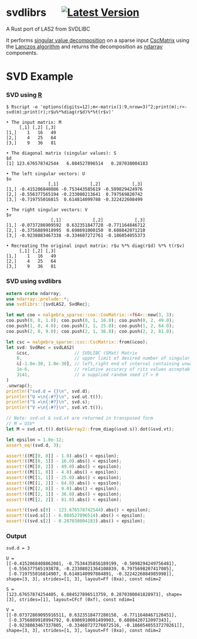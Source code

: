 # svdlibrs &emsp; [![Latest Version]][crates.io]

[Latest Version]: https://img.shields.io/badge/crates.io-v0.2.0-blue
[crates.io]: https://crates.io/crates/svdlibrs

A Rust port of LAS2 from SVDLIBC

It performs [singular value decomposition](https://en.wikipedia.org/wiki/Singular_value_decomposition) on a sparse input [CscMatrix](https://docs.rs/nalgebra-sparse/0.5.0/nalgebra_sparse/csc/struct.CscMatrix.html) using the [Lanczos algorithm](https://en.wikipedia.org/wiki/Lanczos_algorithm) and returns the decomposition as [ndarray](https://docs.rs/ndarray/0.15.3/ndarray/) components.

# SVD Example

### SVD using [R](https://www.r-project.org/)

```text
$ Rscript -e 'options(digits=12);m<-matrix(1:9,nrow=3)^2;print(m);r<-svd(m);print(r);r$u%*%diag(r$d)%*%t(r$v)'

• The input matrix: M
     [,1] [,2] [,3]
[1,]    1   16   49
[2,]    4   25   64
[3,]    9   36   81

• The diagonal matrix (singular values): S
$d
[1] 123.676578742544   6.084527896514   0.287038004183

• The left singular vectors: U
$u
                [,1]            [,2]            [,3]
[1,] -0.415206840886 -0.753443585619 -0.509829424976
[2,] -0.556377565194 -0.233080213641  0.797569820742
[3,] -0.719755016815  0.614814099788 -0.322422608499

• The right singular vectors: V
$v
                 [,1]            [,2]            [,3]
[1,] -0.0737286909592  0.632351847728 -0.771164846712
[2,] -0.3756889918995  0.698691000150  0.608842071210
[3,] -0.9238083467338 -0.334607272761 -0.186054055373

• Recreating the original input matrix: r$u %*% diag(r$d) %*% t(r$v)
     [,1] [,2] [,3]
[1,]    1   16   49
[2,]    4   25   64
[3,]    9   36   81
```

### SVD using svdlibrs

```rust
extern crate ndarray;
use ndarray::prelude::*;
use svdlibrs::{svdLAS2, SvdRec};

let mut coo = nalgebra_sparse::coo::CooMatrix::<f64>::new(3, 3);
coo.push(0, 0, 1.0); coo.push(0, 1, 16.0); coo.push(0, 2, 49.0);
coo.push(1, 0, 4.0); coo.push(1, 1, 25.0); coo.push(1, 2, 64.0);
coo.push(2, 0, 9.0); coo.push(2, 1, 36.0); coo.push(2, 2, 81.0);

let csc = nalgebra_sparse::csc::CscMatrix::from(&coo);
let svd: SvdRec = svdLAS2(
    &csc,                 // SVDLIBC (SMat) Matrix
    0,                    // upper limit of desired number of singular triplets (0 == all)
    &[-1.0e-30, 1.0e-30], // left,right end of interval containing unwanted eigenvalues
    1e-6,                 // relative accuracy of ritz values acceptable as eigenvalues
    3141,                 // a supplied random seed if > 0
)
.unwrap();
println!("svd.d = {}\n", svd.d);
println!("U =\n{:#?}\n", svd.ut.t());
println!("S =\n{:#?}\n", svd.s);
println!("V =\n{:#?}\n", svd.vt.t());

// Note: svd.ut & svd.vt are returned in transposed form
// M = USV*
let M = svd.ut.t().dot(&Array2::from_diag(&svd.s)).dot(&svd.vt);

let epsilon = 1.0e-12;
assert_eq!(svd.d, 3);

assert!((M[[0, 0]] - 1.0).abs() < epsilon);
assert!((M[[0, 1]] - 16.0).abs() < epsilon);
assert!((M[[0, 2]] - 49.0).abs() < epsilon);
assert!((M[[1, 0]] - 4.0).abs() < epsilon);
assert!((M[[1, 1]] - 25.0).abs() < epsilon);
assert!((M[[1, 2]] - 64.0).abs() < epsilon);
assert!((M[[2, 0]] - 9.0).abs() < epsilon);
assert!((M[[2, 1]] - 36.0).abs() < epsilon);
assert!((M[[2, 2]] - 81.0).abs() < epsilon);

assert!((svd.s[0] - 123.676578742544).abs() < epsilon);
assert!((svd.s[1] - 6.084527896514).abs() < epsilon);
assert!((svd.s[2] - 0.287038004183).abs() < epsilon);
```

### Output

```text
svd.d = 3

U =
[[-0.4152068408862081, -0.7534435856189199, -0.5098294249756481],
 [-0.556377565193878, -0.23308021364108839, 0.7975698207417085],
 [-0.719755016814907, 0.6148140997884891, -0.3224226084985998]], shape=[3, 3], strides=[1, 3], layout=Ff (0xa), const ndim=2

S =
[123.67657874254405, 6.084527896513759, 0.2870380041828973], shape=[3], strides=[1], layout=CFcf (0xf), const ndim=1

V =
[[-0.07372869095916511, 0.6323518477280158, -0.7711648467120451],
 [-0.3756889918994792, 0.6986910001499903, 0.6088420712097343],
 [-0.9238083467337805, -0.33460727276072516, -0.18605405537270261]], shape=[3, 3], strides=[1, 3], layout=Ff (0xa), const ndim=2
```
